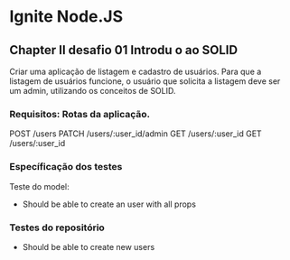 # Ignite Node.JS 
## Chapter II desafio 01 Introdu o ao SOLID



Criar uma aplicação de listagem e cadastro de usuários. Para que a listagem de usuários funcione, o usuário que solicita a listagem deve ser um admin, utilizando os conceitos de SOLID.

### Requisitos: Rotas da aplicação.

POST /users
PATCH /users/:user_id/admin
GET /users/:user_id
GET /users/:user_id

### Específicação dos testes

Teste do model:

 - Should be able to create an user with all props

### Testes do repositório

- Should be able to create new users


